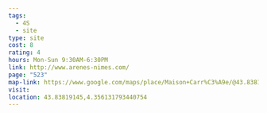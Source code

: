 ```yaml
---
tags:
  - 4S
  - site
type: site
cost: 8
rating: 4
hours: Mon-Sun 9:30AM-6:30PM
link: http://www.arenes-nimes.com/
page: "523"
map-link: https://www.google.com/maps/place/Maison+Carr%C3%A9e/@43.8381947,4.3535397,17z/data=!3m1!4b1!4m6!3m5!1s0x12b42da098916a27:0x852af3d137b29d9b!8m2!3d43.8381909!4d4.3561146!16zL20vMDI3Yjkz?entry=ttu&g_ep=EgoyMDI0MTAwMi4xIKXMDSoASAFQAw%3D%3D
visit: 
location: 43.83819145,4.356131793440754
---
```

